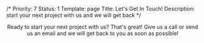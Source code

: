 /*
Priority: 7
Status: 1
Template: page
Title: Let's Get In Touch!
Description: start your next project with us and we will get back
*/
<p style="text-align:center">
  Ready to start your next project with us? That's great! Give us a call or send us an email and we will get back to you as soon as possible!
</p>

